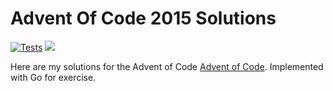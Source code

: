 # Advent Of Code 2015 Solutions

[![Tests](https://github.com/jerchende/advent-of-code-2015/workflows/Tests/badge.svg?branch=master)](https://github.com/jerchende/advent-of-code-2015/actions?query=workflow%3ATests)
![](https://img.shields.io/badge/stars%20⭐-2-yellow)

Here are my solutions for the Advent of Code [Advent of Code](https://adventofcode.com/2015). Implemented with Go for exercise.

